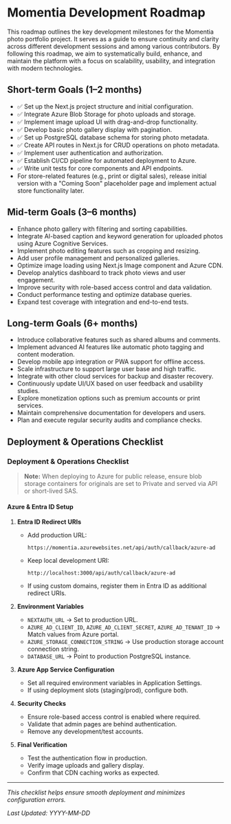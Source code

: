 # Momentia Development Roadmap

This roadmap outlines the key development milestones for the Momentia photo portfolio project. It serves as a guide to ensure continuity and clarity across different development sessions and among various contributors. By following this roadmap, we aim to systematically build, enhance, and maintain the platform with a focus on scalability, usability, and integration with modern technologies.

## Short-term Goals (1–2 months)

- ✅ Set up the Next.js project structure and initial configuration.
- ✅ Integrate Azure Blob Storage for photo uploads and storage.
- ✅ Implement image upload UI with drag-and-drop functionality.
- ✅ Develop basic photo gallery display with pagination.
- ✅ Set up PostgreSQL database schema for storing photo metadata.
- ✅ Create API routes in Next.js for CRUD operations on photo metadata.
- ✅ Implement user authentication and authorization.
- ✅ Establish CI/CD pipeline for automated deployment to Azure.
- ✅ Write unit tests for core components and API endpoints.
- For store-related features (e.g., print or digital sales), release initial version with a "Coming Soon" placeholder page and implement actual store functionality later.

## Mid-term Goals (3–6 months)

- Enhance photo gallery with filtering and sorting capabilities.
- Integrate AI-based caption and keyword generation for uploaded photos using Azure Cognitive Services.
- Implement photo editing features such as cropping and resizing.
- Add user profile management and personalized galleries.
- Optimize image loading using Next.js Image component and Azure CDN.
- Develop analytics dashboard to track photo views and user engagement.
- Improve security with role-based access control and data validation.
- Conduct performance testing and optimize database queries.
- Expand test coverage with integration and end-to-end tests.

## Long-term Goals (6+ months)

- Introduce collaborative features such as shared albums and comments.
- Implement advanced AI features like automatic photo tagging and content moderation.
- Develop mobile app integration or PWA support for offline access.
- Scale infrastructure to support large user base and high traffic.
- Integrate with other cloud services for backup and disaster recovery.
- Continuously update UI/UX based on user feedback and usability studies.
- Explore monetization options such as premium accounts or print services.
- Maintain comprehensive documentation for developers and users.
- Plan and execute regular security audits and compliance checks.

## Deployment & Operations Checklist

### Deployment & Operations Checklist

> **Note:** When deploying to Azure for public release, ensure blob storage containers for originals are set to Private and served via API or short-lived SAS.

#### Azure & Entra ID Setup
1. **Entra ID Redirect URIs**
   - Add production URL:
     ```
     https://momentia.azurewebsites.net/api/auth/callback/azure-ad
     ```
   - Keep local development URI:
     ```
     http://localhost:3000/api/auth/callback/azure-ad
     ```
   - If using custom domains, register them in Entra ID as additional redirect URIs.

2. **Environment Variables**
   - `NEXTAUTH_URL` → Set to production URL.
   - `AZURE_AD_CLIENT_ID`, `AZURE_AD_CLIENT_SECRET`, `AZURE_AD_TENANT_ID` → Match values from Azure portal.
   - `AZURE_STORAGE_CONNECTION_STRING` → Use production storage account connection string.
   - `DATABASE_URL` → Point to production PostgreSQL instance.

3. **Azure App Service Configuration**
   - Set all required environment variables in Application Settings.
   - If using deployment slots (staging/prod), configure both.

4. **Security Checks**
   - Ensure role-based access control is enabled where required.
   - Validate that admin pages are behind authentication.
   - Remove any development/test accounts.

5. **Final Verification**
   - Test the authentication flow in production.
   - Verify image uploads and gallery display.
   - Confirm that CDN caching works as expected.

---

_This checklist helps ensure smooth deployment and minimizes configuration errors._

_Last Updated: YYYY-MM-DD_
